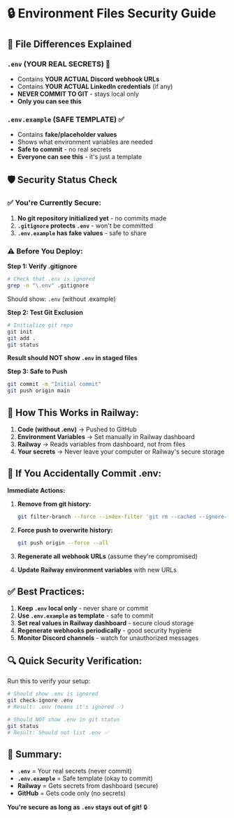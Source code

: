 # 🔒 Environment Files Security Guide

## 📁 **File Differences Explained**

### **`.env` (YOUR REAL SECRETS)** 🚨
- Contains **YOUR ACTUAL Discord webhook URLs**
- Contains **YOUR ACTUAL LinkedIn credentials** (if any)
- **NEVER COMMIT TO GIT** - stays local only
- **Only you can see this**

### **`.env.example` (SAFE TEMPLATE)** ✅
- Contains **fake/placeholder values**
- Shows what environment variables are needed
- **Safe to commit** - no real secrets
- **Everyone can see this** - it's just a template

## 🛡️ **Security Status Check**

### ✅ **You're Currently Secure:**
1. **No git repository initialized yet** - no commits made
2. **`.gitignore` protects `.env`** - won't be committed
3. **`.env.example` has fake values** - safe to share

### ⚠️ **Before You Deploy:**

**Step 1: Verify .gitignore**
```bash
# Check that .env is ignored
grep -n "\.env" .gitignore
```
Should show: `.env` (without .example)

**Step 2: Test Git Exclusion** 
```bash
# Initialize git repo
git init
git add .
git status
```
**Result should NOT show `.env` in staged files**

**Step 3: Safe to Push**
```bash
git commit -m "Initial commit"
git push origin main
```

## 🔄 **How This Works in Railway:**

1. **Code (without .env)** → Pushed to GitHub
2. **Environment Variables** → Set manually in Railway dashboard  
3. **Railway** → Reads variables from dashboard, not from files
4. **Your secrets** → Never leave your computer or Railway's secure storage

## 🚨 **If You Accidentally Commit .env:**

**Immediate Actions:**
1. **Remove from git history:**
   ```bash
   git filter-branch --force --index-filter 'git rm --cached --ignore-unmatch .env' --prune-empty --tag-name-filter cat -- --all
   ```

2. **Force push to overwrite history:**
   ```bash
   git push origin --force --all
   ```

3. **Regenerate all webhook URLs** (assume they're compromised)

4. **Update Railway environment variables** with new URLs

## ✅ **Best Practices:**

1. **Keep `.env` local only** - never share or commit
2. **Use `.env.example` as template** - safe to commit
3. **Set real values in Railway dashboard** - secure cloud storage
4. **Regenerate webhooks periodically** - good security hygiene
5. **Monitor Discord channels** - watch for unauthorized messages

## 🔍 **Quick Security Verification:**

Run this to verify your setup:
```bash
# Should show .env is ignored
git check-ignore .env
# Result: .env (means it's ignored ✅)

# Should NOT show .env in git status
git status
# Result: Should not list .env ✅
```

## 🎯 **Summary:**

- **`.env`** = Your real secrets (never commit)
- **`.env.example`** = Safe template (okay to commit)
- **Railway** = Gets secrets from dashboard (secure)
- **GitHub** = Gets code only (no secrets)

**You're secure as long as `.env` stays out of git!** 🔒